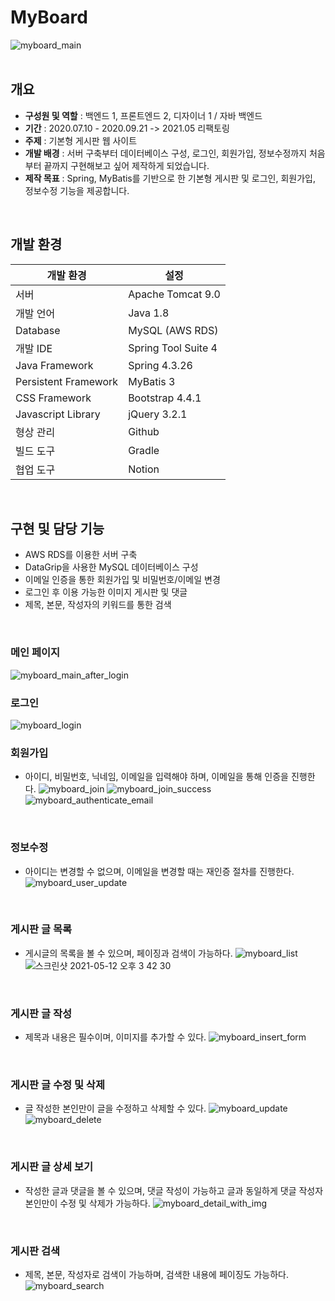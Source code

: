 # MyBoard
![myboard_main](https://user-images.githubusercontent.com/61612976/117928981-41983780-b337-11eb-91a8-21f73aba9d9b.png)
<br />
<br />

## 개요
- **구성원 및 역할** : 백엔드 1, 프론트엔드 2, 디자이너 1 / 자바 백엔드
- **기간** : 2020.07.10 - 2020.09.21 -> 2021.05 리팩토링
- **주제** : 기본형 게시판 웹 사이트
- **개발 배경** : 서버 구축부터 데이터베이스 구성, 로그인, 회원가입, 정보수정까지 처음부터 끝까지 구현해보고 싶어 제작하게 되었습니다.
- **제작 목표** : Spring, MyBatis를 기반으로 한 기본형 게시판 및 로그인, 회원가입, 정보수정 기능을 제공합니다.
<br />

## 개발 환경
|개발 환경|설정|
|---|---|
|서버|Apache Tomcat 9.0|
|개발 언어|Java 1.8|
|Database|MySQL (AWS RDS)|
|개발 IDE|Spring Tool Suite 4|
|Java Framework|Spring 4.3.26|
|Persistent Framework|MyBatis 3|
|CSS Framework|Bootstrap 4.4.1|
|Javascript Library|jQuery 3.2.1|
|형상 관리|Github|
|빌드 도구|Gradle|
|협업 도구|Notion|
<br />

## 구현 및 담당 기능
* AWS RDS를 이용한 서버 구축
* DataGrip을 사용한 MySQL 데이터베이스 구성
* 이메일 인증을 통한 회원가입 및 비밀번호/이메일 변경
* 로그인 후 이용 가능한 이미지 게시판 및 댓글
* 제목, 본문, 작성자의 키워드를 통한 검색
<br />

### 메인 페이지
![myboard_main_after_login](https://user-images.githubusercontent.com/61612976/117929003-465ceb80-b337-11eb-97ab-71772b4a6561.png)
<br />

### 로그인
![myboard_login](https://user-images.githubusercontent.com/61612976/117929005-46f58200-b337-11eb-83fe-d56a109c10db.png)
<br />

### 회원가입
* 아이디, 비밀번호, 닉네임, 이메일을 입력해야 하며, 이메일을 통해 인증을 진행한다.
![myboard_join](https://user-images.githubusercontent.com/61612976/117929008-478e1880-b337-11eb-805b-1bfc5c582790.png)
![myboard_join_success](https://user-images.githubusercontent.com/61612976/117936412-c7b87c00-b33f-11eb-9930-91c7e2d4d85e.png)
![myboard_authenticate_email](https://user-images.githubusercontent.com/61612976/117933618-b457e180-b33c-11eb-8338-9ddade330c3b.png)
<br />

### 정보수정
* 아이디는 변경할 수 없으며, 이메일을 변경할 때는 재인증 절차를 진행한다.
![myboard_user_update](https://user-images.githubusercontent.com/61612976/118242410-447e5e00-b4d8-11eb-9689-329a2a1a996b.png)
<br />

### 게시판 글 목록
* 게시글의 목록을 볼 수 있으며, 페이징과 검색이 가능하다.
![myboard_list](https://user-images.githubusercontent.com/61612976/117929000-45c45500-b337-11eb-9873-1a83a1affd25.png)
![스크린샷 2021-05-12 오후 3 42 30](https://user-images.githubusercontent.com/61612976/117930228-b0c25b80-b338-11eb-8eba-d3fef5bb36b4.png)

<br />

### 게시판 글 작성  
* 제목과 내용은 필수이며, 이미지를 추가할 수 있다.
![myboard_insert_form](https://user-images.githubusercontent.com/61612976/117929002-465ceb80-b337-11eb-985d-4e65352ff639.png)
<br />

### 게시판 글 수정 및 삭제
* 글 작성한 본인만이 글을 수정하고 삭제할 수 있다.
![myboard_update](https://user-images.githubusercontent.com/61612976/117929009-478e1880-b337-11eb-96ca-e30234e93867.png)
![myboard_delete](https://user-images.githubusercontent.com/61612976/117930872-79a07a00-b339-11eb-9e54-fd558ee03b8b.png)
<br />

### 게시판 글 상세 보기
* 작성한 글과 댓글을 볼 수 있으며, 댓글 작성이 가능하고 글과 동일하게 댓글 작성자 본인만이 수정 및 삭제가 가능하다.
![myboard_detail_with_img](https://user-images.githubusercontent.com/61612976/117934132-49f37100-b33d-11eb-83df-2fe5d78a9754.png)
<br />

### 게시판 검색
* 제목, 본문, 작성자로 검색이 가능하며, 검색한 내용에 페이징도 가능하다.
![myboard_search](https://user-images.githubusercontent.com/61612976/117929001-465ceb80-b337-11eb-960c-90175d0792b8.png)
<br />
